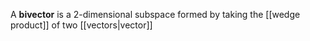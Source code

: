A **bivector** is a 2-dimensional subspace formed by taking the [[wedge product]] of two [[vectors|vector]]